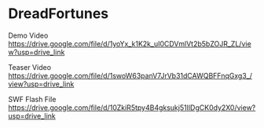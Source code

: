 # DreadFortunes

Demo Video
https://drive.google.com/file/d/1yoYx_k1K2k_uI0CDVmlVt2b5bZOJR_ZL/view?usp=drive_link

Teaser Video
https://drive.google.com/file/d/1swoW63panV7JrVb31dCAWQBFFnqGxg3_/view?usp=drive_link

SWF Flash File
https://drive.google.com/file/d/10ZkiR5tpy4B4gksukj51IlDgCK0dy2X0/view?usp=drive_link
